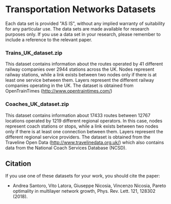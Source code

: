 # Transportation Networks Datasets
Each data set is provided "AS IS", without any implied warranty of suitability for any particular use. 
The data sets are made available for research purposes only. 
If you use a data set in your research, please remember to include a reference to the relevant paper.

### Trains_UK_dataset.zip

This dataset contains information about the routes operated by 41 different railway companies over 2944 stations across the UK.
Nodes represent railway stations, while a link exists between two nodes only if there is at least one service between them. Layers represent the different railway companies operating in the UK. 
The dataset is obtained from OpenTrainTimes (http://www.opentraintimes.com/)

### Coaches_UK_dataset.zip
This dataset contains information about 17433 routes between 12767 locations operated by 1219 different regional operators. In this case, nodes represent coach stations or stops, while a link exists between two nodes only if there is at least one
connection between them. Layers represent the different regional service providers.
The dataset is obtained from the Traveline Open Data (http://www.travelinedata.org.uk/) which also contains data from the National Coach Services Database (NCSD).



## Citation

If you use one of these datasets for your work, you should cite the paper:

- Andrea Santoro, Vito Latora, Giuseppe Nicosia, Vincenzo Nicosia, Pareto optimality in multilayer network growth, 
Phys. Rev. Lett. 121, 128302 (2018).
